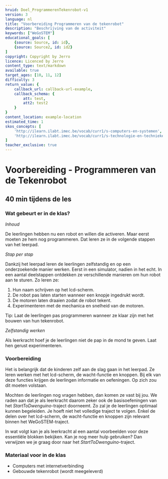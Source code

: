 ```yaml
---
hruid: Doel_ProgrammerenTekenrobot-v1
version: 3
language: nl
title: "Voorbereiding Programmeren van de tekenrobot"
description: "Beschrijving van de activiteit"
keywords: ["WeGoSTEM"]
educational_goals: [
    {source: Source, id: id}, 
    {source: Source2, id: id2}
]
copyright: Copyright by Jerro
licence: Licenced by Jerro
content_type: text/markdown
available: true
target_ages: [10, 11, 12]
difficulty: 3
return_value: {
    callback_url: callback-url-example,
    callback_schema: {
        att: test,
        att2: test2
    }
}
content_location: example-location
estimated_time: 1
skos_concepts: [
    'http://ilearn.ilabt.imec.be/vocab/curr1/s-computers-en-systemen', 
    'http://ilearn.ilabt.imec.be/vocab/curr1/s-technologie-en-technieken'
]
teacher_exclusive: true
---
```

# Voorbereiding - Programmeren van de Tekenrobot 
## 40 min tijdens de les

### Wat gebeurt er in de klas?

*Inhoud*

De leerlingen hebben nu een robot en willen die activeren. Maar eerst moeten ze hem nog programmeren. Dat leren ze in de volgende stappen van het leerpad. 


*Stap per stap*

Dankzij het leerpad leren de leerlingen zelfstandig en op een onderzoekende manier werken. Eerst in een simulator, nadien in het echt. In een aantal deelstappen ontdekken ze verschillende manieren om hun robot aan te sturen. Zo leren ze: 

1. Hun naam schrijven op het lcd-scherm.
2. De robot pas laten starten wanneer een knopje ingedrukt wordt.
3. De motoren laten draaien zodat de robot tekent.
4. Experimenteren met de mechanica en snelheid van de motoren.

Tip: Laat de leerlingen pas programmeren wanneer ze klaar zijn met het bouwen van hun tekenrobot.


*Zelfstandig werken*

Als leerkracht hoef je de leerlingen niet de pap in de mond te geven. Laat hen gerust experimenteren.


### Voorbereiding

Het is belangrijk dat de kinderen zelf aan de slag gaan in het leerpad. Ze leren werken met het lcd-scherm, de wacht-functie en knoppen. Bij elk van deze functies krijgen de leerlingen informatie en oefeningen. Op zich zou dit moeten volstaan.

Mochten de leerlingen nog vragen hebben, dan komen ze vast bij jou. We raden aan dat je als leerkracht daarom zeker ook de basisoefeningen van het *StartToDwenguino*-traject doorneemt. Zo zal je de leerlingen optimaal kunnen begeleiden. Je hoeft niet het volledige traject te volgen. Enkel de delen over het lcd-scherm, de wacht-functie en knoppen zijn relevant binnen het WeGoSTEM-traject.

In wat volgt kan je als leerkracht al een aantal voorbeelden voor deze essentiële blokken bekijken. Kan je nog meer hulp gebruiken? Dan verwijzen we je graag door naar het *StartToDwenguino*-traject.


### Materiaal voor in de klas

* Computers met internetverbinding
* Gebouwde tekenrobot (wordt meegeleverd)

